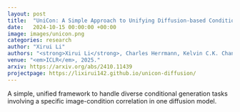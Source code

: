 ```yaml
---
layout: post
title:  "UniCon: A Simple Approach to Unifying Diffusion-based Conditional Generation"
date:   2024-10-15 00:00:00 +00:00
image: images/unicon.png
categories: research
author: "Xirui Li"
authors: "<strong>Xirui Li</strong>, Charles Herrmann, Kelvin C.K. Chan, Yinxiao Li, Deqing Sun, Chao Ma, Ming-Hsuan Yang"
venue: "<em>ICLR</em>, 2025."
arxiv: https://arxiv.org/abs/2410.11439
projectpage: https://lixirui142.github.io/unicon-diffusion/
---
```

A simple, unified framework to handle diverse conditional generation tasks involving a specific image-condition correlation in one diffusion model.
